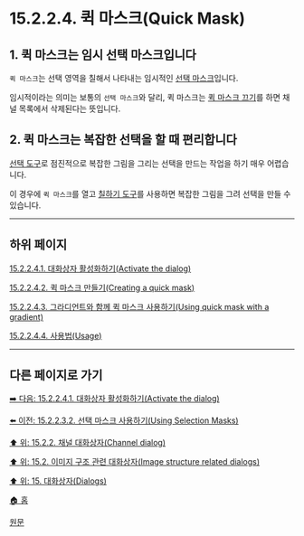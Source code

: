 # 15.2.2.4. 퀵 마스크(Quick Mask)

<a id="15-02-02-04-s1"></a>

## 1. 퀵 마스크는 임시 선택 마스크입니다
`퀵 마스크`는 선택 영역을 칠해서 나타내는 임시적인 [선택 마스크](./15-02-02-03-00-selection_masks.md)입니다.

임시적이라는 의미는 보통의 `선택 마스크`와 달리, 퀵 마스크는 [퀵 마스크 끄기](./16-04-17-toggle-quickmask.md)를 하면 채널 목록에서 삭제된다는 뜻입니다.

<a id="15-02-02-04-s2"></a>

## 2. 퀵 마스크는 복잡한 선택을 할 때 편리합니다
[선택 도구](./14-02-00-selection-tools.md)로 점진적으로 복잡한 그림을 그리는 선택을 만드는 작업을 하기 매우 어렵습니다.

이 경우에 `퀵 마스크`를 열고 [칠하기 도구](./14-03-00-paint_tools.md)를 사용하면 복잡한 그림을 그려 선택을 만들 수 있습니다.

***

## 하위 페이지

[15.2.2.4.1. 대화상자 활성화하기(Activate the dialog)](./15-02-02-04-01-activate_the_dialog.md)

[15.2.2.4.2. 퀵 마스크 만들기(Creating a quick mask)](./15-02-02-04-02-creating_a_quick_mask.md)

[15.2.2.4.3. 그라디언트와 함께 퀵 마스크 사용하기(Using quick mask with a gradient)](./15-02-02-04-03-using_quick_mask_with_a_gradient.md)

[15.2.2.4.4. 사용법(Usage)](./15-02-02-04-04-usage.md)

***

## 다른 페이지로 가기

[➡️ 다음: 15.2.2.4.1. 대화상자 활성화하기(Activate the dialog)](./15-02-02-04-01-activate_the_dialog.md)

[⬅️ 이전: 15.2.2.3.2. 선택 마스크 사용하기(Using Selection Masks)](./15-02-02-03-02-using_selection_masks.md)

[⬆️ 위: 15.2.2. 채널 대화상자(Channel dialog)](./15-02-02-00-channel_dialog.md)

[⬆️ 위: 15.2. 이미지 구조 관련 대화상자(Image structure related dialogs)](./15-02-00-image-structure-related-dialogs.md)

[⬆️ 위: 15. 대화상자(Dialogs)](./15-00-dialogs.md)

[🏠 홈](./00-home.md)

[원문](https://docs.gimp.org/2.10/ko/gimp-channel-dialog.html#gimp-quick-mask)